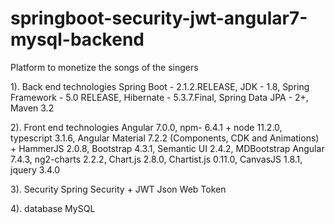 # springboot-security-jwt-angular7-mysql-backend

Platform to monetize the songs of the singers

1). Back end technologies
Spring Boot - 2.1.2.RELEASE, 
JDK - 1.8,
Spring Framework - 5.0 RELEASE,
Hibernate - 5.3.7.Final, 
Spring Data JPA - 2+,
Maven 3.2

2). Front end technologies
Angular 7.0.0,
npm- 6.4.1 + node 11.2.0,
typescript 3.1.6,
Angular Material 7.2.2 (Components, CDK and Animations) + HammerJS 2.0.8,
Bootstrap 4.3.1,
Semantic UI 2.4.2,
MDBootstrap Angular 7.4.3,
ng2-charts 2.2.2, 
Chart.js 2.8.0,
Chartist.js 0.11.0,
CanvasJS 1.8.1,
jquery 3.4.0

3). Security
Spring Security + JWT Json Web Token

4). database
MySQL
